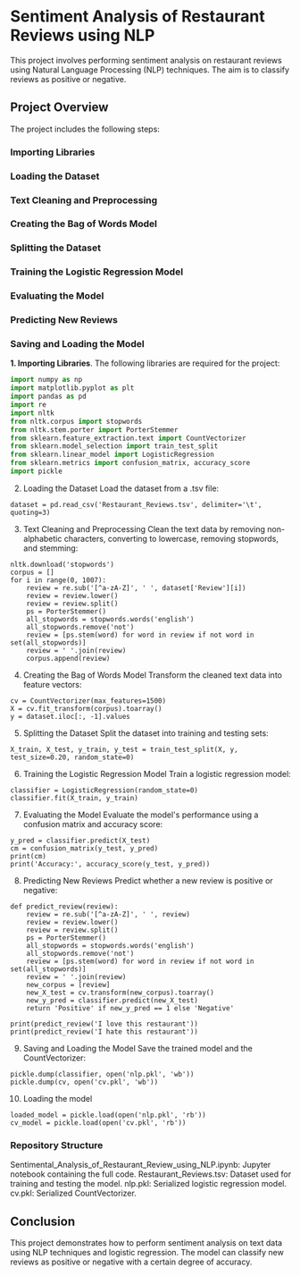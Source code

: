 # Sentiment Analysis of Restaurant Reviews using NLP
This project involves performing sentiment analysis on restaurant reviews using Natural Language Processing (NLP) techniques. The aim is to classify reviews as positive or negative.

## Project Overview
The project includes the following steps:

### Importing Libraries
### Loading the Dataset
### Text Cleaning and Preprocessing
### Creating the Bag of Words Model
### Splitting the Dataset
### Training the Logistic Regression Model
### Evaluating the Model
### Predicting New Reviews
### Saving and Loading the Model

**1. Importing Libraries**.
The following libraries are required for the project:

```python
import numpy as np
import matplotlib.pyplot as plt
import pandas as pd
import re
import nltk
from nltk.corpus import stopwords
from nltk.stem.porter import PorterStemmer
from sklearn.feature_extraction.text import CountVectorizer
from sklearn.model_selection import train_test_split
from sklearn.linear_model import LogisticRegression
from sklearn.metrics import confusion_matrix, accuracy_score
import pickle
```
2. Loading the Dataset
Load the dataset from a .tsv file:

```
dataset = pd.read_csv('Restaurant_Reviews.tsv', delimiter='\t', quoting=3)
```
3. Text Cleaning and Preprocessing
Clean the text data by removing non-alphabetic characters, converting to lowercase, removing stopwords, and stemming:

```
nltk.download('stopwords')
corpus = []
for i in range(0, 1007):
    review = re.sub('[^a-zA-Z]', ' ', dataset['Review'][i])
    review = review.lower()
    review = review.split()
    ps = PorterStemmer()
    all_stopwords = stopwords.words('english')
    all_stopwords.remove('not')
    review = [ps.stem(word) for word in review if not word in set(all_stopwords)]
    review = ' '.join(review)
    corpus.append(review)
```
4. Creating the Bag of Words Model
Transform the cleaned text data into feature vectors:

```
cv = CountVectorizer(max_features=1500)
X = cv.fit_transform(corpus).toarray()
y = dataset.iloc[:, -1].values
```
5. Splitting the Dataset
Split the dataset into training and testing sets:

```
X_train, X_test, y_train, y_test = train_test_split(X, y, test_size=0.20, random_state=0)
```
6. Training the Logistic Regression Model
Train a logistic regression model:

```
classifier = LogisticRegression(random_state=0)
classifier.fit(X_train, y_train)
```
7. Evaluating the Model
Evaluate the model's performance using a confusion matrix and accuracy score:
```
y_pred = classifier.predict(X_test)
cm = confusion_matrix(y_test, y_pred)
print(cm)
print('Accuracy:', accuracy_score(y_test, y_pred))
```
8. Predicting New Reviews
Predict whether a new review is positive or negative:
```
def predict_review(review):
    review = re.sub('[^a-zA-Z]', ' ', review)
    review = review.lower()
    review = review.split()
    ps = PorterStemmer()
    all_stopwords = stopwords.words('english')
    all_stopwords.remove('not')
    review = [ps.stem(word) for word in review if not word in set(all_stopwords)]
    review = ' '.join(review)
    new_corpus = [review]
    new_X_test = cv.transform(new_corpus).toarray()
    new_y_pred = classifier.predict(new_X_test)
    return 'Positive' if new_y_pred == 1 else 'Negative'

print(predict_review('I love this restaurant'))
print(predict_review('I hate this restaurant'))
```
9. Saving and Loading the Model
Save the trained model and the CountVectorizer:

```
pickle.dump(classifier, open('nlp.pkl', 'wb'))
pickle.dump(cv, open('cv.pkl', 'wb'))
```
10. Loading the model
```
loaded_model = pickle.load(open('nlp.pkl', 'rb'))
cv_model = pickle.load(open('cv.pkl', 'rb'))
```
### Repository Structure
Sentimental_Analysis_of_Restaurant_Review_using_NLP.ipynb: Jupyter notebook containing the full code.
Restaurant_Reviews.tsv: Dataset used for training and testing the model.
nlp.pkl: Serialized logistic regression model.
cv.pkl: Serialized CountVectorizer.
## Conclusion
This project demonstrates how to perform sentiment analysis on text data using NLP techniques and logistic regression. The model can classify new reviews as positive or negative with a certain degree of accuracy.
